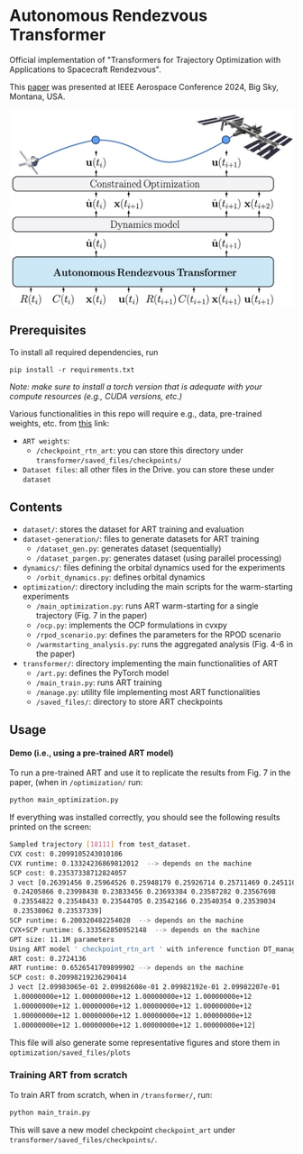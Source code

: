 # Autonomous Rendezvous Transformer
Official implementation of "Transformers for Trajectory Optimization with Applications to Spacecraft Rendezvous". 

This [paper](https://arxiv.org/abs/2310.13831) was presented at IEEE Aerospace Conference 2024, Big Sky, Montana, USA.

<img align="center" src="misc/images/art_fig1.jpg" width="700"/></td> <br/>

## Prerequisites
To install all required dependencies, run
```
pip install -r requirements.txt
```

*Note: make sure to install a torch version that is adequate with your compute resources (e.g., CUDA versions, etc.)*

Various functionalities in this repo will require e.g., data, pre-trained weights, etc. from [this](https://drive.google.com/drive/folders/1_4UsfcMR9zUqGmg0NsX_qs3xbXXFtdgQ) link:

* `ART weights`:
    * `/checkpoint_rtn_art`: you can store this directory under `transformer/saved_files/checkpoints/`
* `Dataset files`: all other files in the Drive. you can store these under `dataset`

## Contents

* `dataset/`: stores the dataset for ART training and evaluation
* `dataset-generation/`: files to generate datasets for ART training
    * `/dataset_gen.py`: generates dataset (sequentially)
    * `/dataset_pargen.py`: generates dataset (using parallel processing)
* `dynamics/`: files defining the orbital dynamics used for the experiments
    * `/orbit_dynamics.py`: defines orbital dynamics
* `optimization/`: directory including the main scripts for the warm-starting experiments
    * `/main_optimization.py`: runs ART warm-starting for a single trajectory (Fig. 7 in the paper)
    * `/ocp.py`: implements the OCP formulations in cvxpy
    * `/rpod_scenario.py`: defines the parameters for the RPOD scenario
    * `/warmstarting_analysis.py`: runs the aggregated analysis (Fig. 4-6 in the paper)
* `transformer/`: directory implementing the main functionalities of ART
    * `/art.py`: defines the PyTorch model
    * `/main_train.py`: runs ART training
    * `/manage.py`: utility file implementing most ART functionalities 
    * `/saved_files/`: directory to store ART checkpoints

## Usage

#### Demo (i.e., using a pre-trained ART model)
To run a pre-trained ART and use it to replicate the results from Fig. 7 in the paper, (when in `/optimization/` run:

```bash
python main_optimization.py
```

If everything was installed correctly, you should see the following results printed on the screen:

```bash
Sampled trajectory [18111] from test_dataset.
CVX cost: 0.2099105243010106
CVX runtime: 0.13324236869812012  --> depends on the machine
SCP cost: 0.23537338712824057
J vect [0.26391456 0.25964526 0.25948179 0.25926714 0.25711469 0.24511094
 0.24205866 0.23998438 0.23833456 0.23693384 0.23587282 0.23567698
 0.23554822 0.23548433 0.23544705 0.23542166 0.23540354 0.23539034
 0.23538062 0.23537339]
SCP runtime: 6.200320482254028  --> depends on the machine
CVX+SCP runtime: 6.333562850952148  --> depends on the machine
GPT size: 11.1M parameters
Using ART model ' checkpoint_rtn_art ' with inference function DT_manage.torch_model_inference_dyn()
ART cost: 0.2724136
ART runtime: 0.6526541709899902 --> depends on the machine
SCP cost: 0.20998219236290414
J vect [2.09983065e-01 2.09982608e-01 2.09982192e-01 2.09982207e-01
 1.00000000e+12 1.00000000e+12 1.00000000e+12 1.00000000e+12
 1.00000000e+12 1.00000000e+12 1.00000000e+12 1.00000000e+12
 1.00000000e+12 1.00000000e+12 1.00000000e+12 1.00000000e+12
 1.00000000e+12 1.00000000e+12 1.00000000e+12 1.00000000e+12]
```

This file will also generate some representative figures and store them in `optimization/saved_files/plots`

### Training ART from scratch

To train ART from scratch, when in `/transformer/`, run:

```bash
python main_train.py
```

This will save a new model checkpoint `checkpoint_art` under `transformer/saved_files/checkpoints/`.